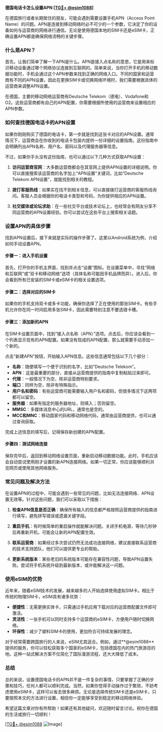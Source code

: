 **德国电话卡怎么设置APN [[TG💪+ @esim1088](https://t.me/s/esim1088)]**

在德国旅行或者长期居住的朋友，可能会遇到需要设置手机APN（Access Point Name）的问题。APN是连接到移动网络时必不可少的一个参数，它决定了你的设备如何与运营商的网络进行通信。无论是使用德国本地的SIM卡还是eSIM卡，正确设置APN都是确保网络流畅的关键步骤。

### 什么是APN？

首先，让我们简单了解一下APN是什么。APN是接入点名称的意思，它是用来标识移动设备通过哪个网络协议连接到互联网的。简单来说，当你打开手机的移动数据功能时，手机会通过这个APN参数来找到正确的网络入口。不同的国家和运营商有不同的APN设置，因此在更换SIM卡或切换网络环境时，我们需要根据具体的运营商来调整APN设置。

在德国，主要的移动网络运营商有Deutsche Telekom（德电）、Vodafone和O2。这些运营商都有自己的APN配置，你需要根据所使用的运营商来设置相应的APN参数。

### 如何查找德国电话卡的APN设置

如果你刚刚购买了德国的电话卡，第一步就是找到这张卡对应的APN设置。通常情况下，运营商会在你收到的电话卡包装内提供一份详细的设置指南。这份指南中会明确列出APN名称、用户名、密码以及代理服务器等信息。

不过，如果你手头没有这份指南，也可以通过以下几种方式获取APN设置：

1. **访问运营商官网**：大多数运营商都会在其官网上提供APN设置的详细说明。你可以直接搜索该运营商的名字加上“APN设置”关键词，比如“Deutsche Telekom APN设置”，就能找到相关的教程。

2. **拨打客服热线**：如果实在找不到相关信息，可以直接拨打运营商的客服热线询问。客服人员会根据你的电话卡类型和号码，为你提供相应的APN设置。

3. **社交媒体或论坛求助**：在一些社交平台或技术论坛上，也经常会有网友分享不同运营商的APN设置经验。你可以尝试在这些平台上搜索相关话题。

### 设置APN的具体步骤

找到APN设置后，接下来就是实际的操作步骤了。这里以Android系统为例，介绍如何手动设置APN。

#### 步骤一：进入手机设置

首先，打开你的手机主界面，找到并点击“设置”图标。在设置菜单中，寻找“网络和互联网”或“双卡和移动网络”选项（具体名称可能因手机品牌而异）。进入后，你会看到所有已安装的SIM卡或eSIM卡的相关设置选项。

#### 步骤二：选择对应的SIM卡

如果你的手机支持双卡或多卡功能，确保你选择了正在使用的那张SIM卡。有些手机允许你在同一时间启用多张SIM卡，因此需要特别注意不要选错卡槽。

#### 步骤三：添加新的APN

在SIM卡设置页面中，找到“接入点名称（APN）”选项。点击后，你应该会看到一个列表显示现有的APN配置。如果没有现成的APN配置，那么就需要手动添加一个新的。

点击“新建APN”按钮，开始输入APN信息。这些信息通常包括以下几个部分：

- **名称**：随便填写一个便于识别的名字，比如“Deutsche Telekom”。
- **APN**：这是最重要的部分，直接从运营商提供的指南中复制粘贴过来即可。
- **代理**：一般情况下为空，除非运营商特别要求。
- **端口**：同样为空，除非有特殊指示。
- **用户名和密码**：有些运营商可能需要输入用户名和密码，但很多情况下这两项都可以留空。
- **服务器**：如果有指定的服务器地址，则填入；否则留空。
- **MMSC**：多媒体消息中心的URL，通常也是空的。
- **MCC和MNC**：移动国家代码和移动网络代码，通常由运营商提供，也可以通过查询获取。

完成上述信息的填写后，记得保存新创建的APN配置。

#### 步骤四：测试网络连接

保存完毕后，返回到移动网络设置页面，重新启动移动数据功能。此时，手机应该会自动尝试使用刚才设置的新APN连接网络。如果一切正常，你应该能够顺利浏览网页或使用其他网络服务。

### 常见问题及解决方法

在设置APN的过程中，可能会遇到一些常见的问题，比如无法连接网络、APN设置无效等。针对这些问题，我们可以采取以下措施：

1. **检查APN信息是否正确**：确保所有输入的信息都严格按照运营商提供的指南进行填写，避免拼写错误或遗漏关键字段。

2. **重启手机**：有时候简单的重启操作就能解决问题。关闭手机电源，等待几秒钟后再重新开机，可能会让新的APN配置生效。

3. **联系运营商**：如果经过多次尝试仍然无法成功连接网络，建议直接联系运营商的技术支持团队，他们可以提供更专业的帮助。

4. **更新系统版本**：某些老旧的系统版本可能存在兼容性问题，导致APN设置失败。尝试将手机系统升级到最新版本，或许能解决这一问题。

### 使用eSIM的优势

近年来，随着eSIM技术的发展，越来越多的人开始选择使用虚拟SIM卡。相比于传统的物理SIM卡，eSIM具有诸多优势：

- **便捷性**：无需更换实体卡，只需通过手机应用下载对应的运营商配置文件即可激活。
- **灵活性**：一张手机可以同时支持多个运营商的eSIM卡，方便用户随时切换网络。
- **环保性**：减少了塑料SIM卡的使用，更加符合可持续发展的理念。

对于经常需要跨国旅行的人来说，eSIM尤其适合。例如，通过**@esim1088**提供的服务，你可以轻松获取多个国家的eSIM卡，包括德国在内的热门旅游目的地。这种一站式解决方案不仅简化了国际漫游流程，还大大降低了成本。

### 总结

总的来说，设置德国电话卡的APN并不是一件复杂的事情，只要掌握了正确的步骤和技巧，任何人都可以顺利完成。当然，如果你觉得手动操作过于繁琐，不妨考虑使用eSIM卡，这样可以省去很多麻烦。无论是选择传统SIM卡还是eSIM卡，只要按照本文的方法进行设置，相信你一定能够享受到稳定的移动网络体验。

希望这篇文章对你有所帮助！如果还有其他疑问，欢迎随时留言讨论。祝你在德国的生活或旅行一切顺利！

[[TG💪+ @esim1088](https://t.me/s/esim1088) ![Image](https://i.postimg.cc/4NQfJmqS/Snipaste-2025-05-13-00-14-12.png)]